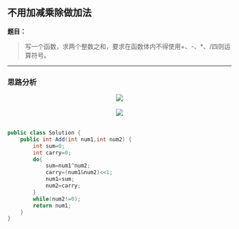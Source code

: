 ## 不用加减乘除做加法

**题目：**
>写一个函数，求两个整数之和，要求在函数体内不得使用+、-、*、/四则运算符号。

---

### 思路分析

<div align="center"> <img src="https://raw.githubusercontent.com/LyricYang/Internet-Recruiting-Algorithm-Problems/master/JianZhiOffer/Code/pic/Q1047P1.png"/> </div><br>

<div align="center"> <img src="https://raw.githubusercontent.com/LyricYang/Internet-Recruiting-Algorithm-Problems/master/JianZhiOffer/Code/pic/Q1047P2.png"/> </div><br>
 
 
```java
public class Solution {
    public int Add(int num1,int num2) {
        int sum=0;
        int carry=0;
        do{
            sum=num1^num2;
            carry=(num1&num2)<<1;
            num1=sum;
            num2=carry;
        }
        while(num2!=0);
        return num1;
    }
}
```
